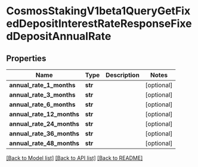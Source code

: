 # CosmosStakingV1beta1QueryGetFixedDepositInterestRateResponseFixedDepositAnnualRate

## Properties
Name | Type | Description | Notes
------------ | ------------- | ------------- | -------------
**annual_rate_1_months** | **str** |  | [optional] 
**annual_rate_3_months** | **str** |  | [optional] 
**annual_rate_6_months** | **str** |  | [optional] 
**annual_rate_12_months** | **str** |  | [optional] 
**annual_rate_24_months** | **str** |  | [optional] 
**annual_rate_36_months** | **str** |  | [optional] 
**annual_rate_48_months** | **str** |  | [optional] 

[[Back to Model list]](../README.md#documentation-for-models) [[Back to API list]](../README.md#documentation-for-api-endpoints) [[Back to README]](../README.md)

